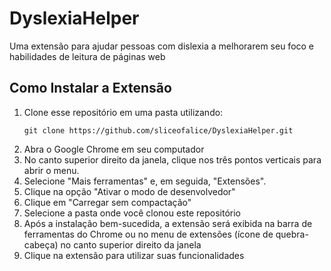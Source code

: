 # DyslexiaHelper

Uma extensão para ajudar pessoas com dislexia a melhorarem seu foco e habilidades de leitura de páginas web

## Como Instalar a Extensão

1. Clone esse repositório em uma pasta utilizando:
   ```
   git clone https://github.com/sliceofalice/DyslexiaHelper.git
2. Abra o Google Chrome em seu computador
3. No canto superior direito da janela, clique nos três pontos verticais para abrir o menu.
4. Selecione "Mais ferramentas" e, em seguida, "Extensões".
5. Clique na opção "Ativar o modo de desenvolvedor"
6. Clique em "Carregar sem compactação"
7. Selecione a pasta onde você clonou este repositório
8. Após a instalação bem-sucedida, a extensão será exibida na barra de ferramentas do Chrome ou no menu de extensões (ícone de quebra-cabeça) no canto superior direito da janela
9. Clique na extensão para utilizar suas funcionalidades
